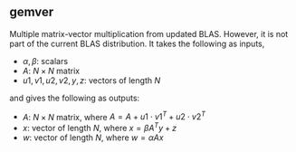 ## gemver

Multiple matrix-vector multiplication from updated BLAS. However, it is not part of the current BLAS distribution.
It takes the following as inputs,

- $\alpha, \beta$: scalars
- $A$: $N \times N$ matrix
- $u1, v1, u2, v2, y, z$: vectors of length $N$

and gives the following as outputs:

- $A$: $N \times N$ matrix, where $A = A + u1 \cdot v1^T + u2 \cdot v2^T$
- $x$: vector of length $N$, where $x = \beta A^T y + z$
- $w$: vector of length $N$, where $w = \alpha A x$